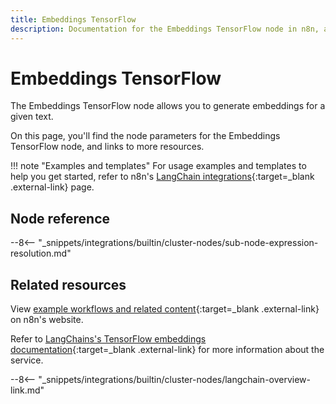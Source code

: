 ```yaml
---
title: Embeddings TensorFlow
description: Documentation for the Embeddings TensorFlow node in n8n, a workflow automation platform. Includes details of operations and configuration, and links to examples and credentials information.
---
```


# Embeddings TensorFlow

The Embeddings TensorFlow node allows you to generate embeddings for a given text.

On this page, you'll find the node parameters for the Embeddings TensorFlow node, and links to more resources.

!!! note "Examples and templates"
	For usage examples and templates to help you get started, refer to n8n's [LangChain integrations](https://n8n.io/integrations/embeddings-tensorflow/){:target=_blank .external-link} page.

## Node reference

--8<-- "_snippets/integrations/builtin/cluster-nodes/sub-node-expression-resolution.md"
	
## Related resources

View [example workflows and related content](https://n8n.io/integrations/embeddings-tensorflow/){:target=_blank .external-link} on n8n's website.

Refer to [LangChains's TensorFlow embeddings documentation](https://js.langchain.com/docs/modules/data_connection/text_embedding/integrations/tensorflow){:target=_blank .external-link} for more information about the service.

--8<-- "_snippets/integrations/builtin/cluster-nodes/langchain-overview-link.md"
